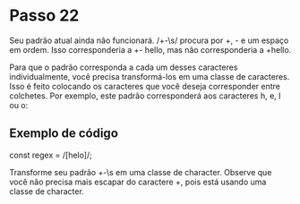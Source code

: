 # Passo 22

Seu padrão atual ainda não funcionará. /+-\s/ procura por +, - e um espaço em ordem. Isso corresponderia a +- hello, mas não corresponderia a +hello.

Para que o padrão corresponda a cada um desses caracteres individualmente, você precisa transformá-los em uma classe de caracteres. Isso é feito colocando os caracteres que você deseja corresponder entre colchetes. Por exemplo, este padrão corresponderá aos caracteres h, e, l ou o:

## Exemplo de código

const regex = /[helo]/;

Transforme seu padrão +-\s em uma classe de character. Observe que você não precisa mais escapar do caractere +, pois está usando uma classe de character.